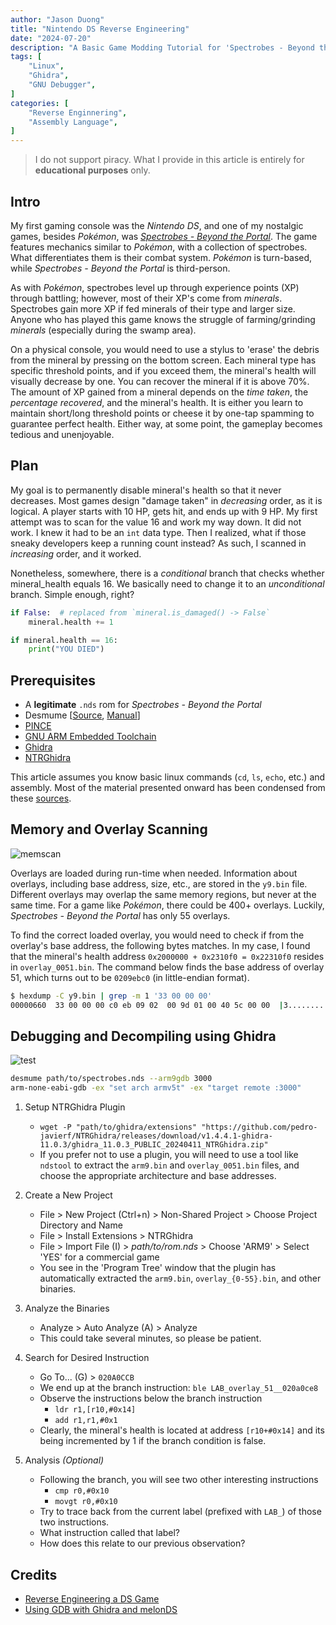 ```yaml
---
author: "Jason Duong"
title: "Nintendo DS Reverse Engineering"
date: "2024-07-20"
description: "A Basic Game Modding Tutorial for 'Spectrobes - Beyond the Portal'"
tags: [
    "Linux",
    "Ghidra",
    "GNU Debugger",
]
categories: [
    "Reverse Enginnering",
    "Assembly Language",
]
---
```


>I do not support piracy. What I provide in this article is entirely for __educational purposes__ only.

## Intro

My first gaming console was the _Nintendo DS_, and one of my nostalgic games, besides _Pokémon_, was [_Spectrobes - Beyond the Portal_](https://spectrobes.fandom.com/wiki/Spectrobes_Beyond_the_Portals).
The game features mechanics similar to _Pokémon_, with a collection of spectrobes. What differentiates them is their combat system. _Pokémon_ is turn-based, while _Spectrobes - Beyond the Portal_ is third-person.

As with _Pokémon_, spectrobes level up through experience points (XP) through battling; however, most of their XP's come from _minerals_. Spectrobes gain more XP if fed minerals of their type and larger size. Anyone who has played this game knows the struggle of farming/grinding _minerals_ (especially during the swamp area).

On a physical console, you would need to use a stylus to 'erase' the debris from the mineral by pressing on the bottom screen. Each mineral type has specific threshold points, and if you exceed them, the mineral's health will visually decrease by one. You can recover the mineral if it is above 70%. The amount of XP gained from a mineral depends on the _time taken_, the _percentage recovered_, and the mineral's health. It is either you learn to maintain short/long threshold points or cheese it by one-tap spamming to guarantee perfect health. Either way, at some point, the gameplay becomes tedious and unenjoyable.

## Plan

My goal is to permanently disable mineral's health so that it never decreases. Most games design "damage taken" in _decreasing_ order, as it is logical. A player starts with 10 HP, gets hit, and ends up with 9 HP. My first attempt was to scan for the value 16 and work my way down. It did not work. I knew it had to be an `int` data type. Then I realized, what if those sneaky developers keep a running count instead? As such, I scanned in _increasing_ order, and it worked.

Nonetheless, somewhere, there is a _conditional_ branch that checks whether mineral_health equals 16. We basically need to change it to an _unconditional_ branch. Simple enough, right?

```python
if False:  # replaced from `mineral.is_damaged() -> False`
    mineral.health += 1

if mineral.health == 16:
    print("YOU DIED")
```

## Prerequisites

- A __legitimate__ `.nds` rom for _Spectrobes - Beyond the Portal_
- Desmume [[Source](https://github.com/TASEmulators/desmume/releases/tag/release_0_9_13), [Manual](https://wiki.desmume.org/index.php?title=Installing_DeSmuME_from_source_on_Linux)]
- [PINCE](https://github.com/korcankaraokcu/PINCE)
- [GNU ARM Embedded Toolchain](https://developer.arm.com/downloads/-/gnu-rm)
- [Ghidra](https://github.com/NationalSecurityAgency/ghidra/releases/latest)
- [NTRGhidra](https://github.com/pedro-javierf/NTRGhidra/releases/latest)

This article assumes you know basic linux commands (`cd`, `ls`, `echo`, etc.) and assembly. Most of the material presented onward has been condensed from these [sources](#markdown-header-credits).

## Memory and Overlay Scanning

<img src="https://raw.githubusercontent.com/ben-my-to/website/main/static/images/memscan.png" alt="memscan">

Overlays are loaded during run-time when needed. Information about overlays, including base address, size, etc., are stored in the `y9.bin` file. Different overlays may overlap the same memory regions, but never at the same time. For a game like _Pokémon_, there could be 400+ overlays. Luckily, _Spectrobes - Beyond the Portal_ has only 55 overlays.

To find the correct loaded overlay, you would need to check if from the overlay's base address, the following bytes matches. In my case, I found that the mineral's health address `0x2000000 + 0x2310f0 = 0x22310f0` resides in `overlay_0051.bin`. The command below finds the base address of overlay 51, which turns out to be `0209ebc0` (in little-endian format).

```bash
$ hexdump -C y9.bin | grep -m 1 '33 00 00 00'
00000660  33 00 00 00 c0 eb 09 02  00 9d 01 00 40 5c 00 00  |3...........@\..|
```

## Debugging and Decompiling using Ghidra

<img src="https://raw.githubusercontent.com/ben-my-to/website/main/static/images/test.png" alt="test">

```bash
desmume path/to/spectrobes.nds --arm9gdb 3000
arm-none-eabi-gdb -ex "set arch armv5t" -ex "target remote :3000"
```

1. Setup NTRGhidra Plugin
    - `wget -P "path/to/ghidra/extensions" "https://github.com/pedro-javierf/NTRGhidra/releases/download/v1.4.4.1-ghidra-11.0.3/ghidra_11.0.3_PUBLIC_20240411_NTRGhidra.zip"`
    - If you prefer not to use a plugin, you will need to use a tool like `ndstool` to extract the `arm9.bin` and `overlay_0051.bin` files, and choose the appropriate architecture and base addresses.

2. Create a New Project
    - File > New Project (Ctrl+n) > Non-Shared Project > Choose Project Directory and Name
    - File > Install Extensions > NTRGhidra
    - File > Import File (I) > _path/to/rom.nds_ > Choose 'ARM9' > Select 'YES' for a commercial game
    - You see in the 'Program Tree' window that the plugin has automatically extracted the `arm9.bin`, `overlay_{0-55}.bin`, and other binaries.

3. Analyze the Binaries
    - Analyze > Auto Analyze (A) > Analyze
    - This could take several minutes, so please be patient.

4. Search for Desired Instruction
    - Go To... (G) > `020A0CCB`
    - We end up at the branch instruction: `ble LAB_overlay_51__020a0ce8`
    - Observe the instructions below the branch instruction
        - `ldr r1,[r10,#0x14]`
        - `add r1,r1,#0x1`
    - Clearly, the mineral's health is located at address `[r10+#0x14]` and its being incremented by 1 if the branch condition is false.

5. Analysis _(Optional)_
    - Following the branch, you will see two other interesting instructions
        - `cmp r0,#0x10`
        - `movgt r0,#0x10`
    - Try to trace back from the current label (prefixed with `LAB_`) of those two instructions.
    - What instruction called that label?
    - How does this relate to our previous observation?

## Credits

- [Reverse Engineering a DS Game](https://www.starcubelabs.com/reverse-engineering-ds/)
- [Using GDB with Ghidra and melonDS](https://bookstack.nsmbcentral.net/books/new-super-mario-bros-ds/page/using-gdb-with-ghidra-and-melonds)